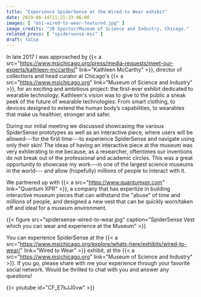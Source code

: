 ```yaml
---
title: "Experience SpiderSense at the Wired to Wear exhibit"
date: 2019-06-14T11:21:33-06:00
images: [ "msi-wired-to-wear-featured.jpg" ]
image_credits: "JB Spector/Museum of Science and Industry, Chicago."
related_press: [ "spidersense-msi" ]
draft: false
---
```


In late 2017 I was approached by {{< a src="https://www.msichicago.org/press/media-requests/meet-our-experts/kathleen-mccarthy/" link="Kathleen McCarthy" >}}, 
director of collections and head curator at Chicago's {{< a src="https://www.msichicago.org" link="Museum of Science and Industry" >}}, for an exciting and 
ambitious project: the first-ever exhibit dedicated to wearable technology. Kathleen's vision was to give to the public a sneak peek of the future of 
wearable technologies. From smart clothing, to devices designed to extend the human body’s capabilities, to wearables that make us healthier, stronger and safer. 

During our initial meeting we discussed showcasing the various SpiderSense prototypes as well as an interactive piece, where users will be 
allowed---for the first time---to experience SpiderSense and navigate using only their skin! The ideas of having an interactive piece at the museum was very
exhilerating to me because, as a researcher, oftentimes our inventions do not break out of the professional and academic circles. This was a great opportunity 
to showcase my work---in one of the largest science museums in the world--- and allow (hopefully) millions of people to interact with it.

We partnered up with {{< a src="https://www.quantumxpr.com" link="Quantum XPR" >}}, a company that has expertize in building interactive museum pieces that can withstand
the "abuse" of time and millions of people, and designed a new vest that can be quickly worn/taken off and ideal for a museum environment.

{{< figure src="spidersense-wired-to-wear.jpg" caption="SpiderSense Vest which you can wear and experience at the Museum" >}}

You can experience SpiderSense at the {{< a src="https://www.msichicago.org/explore/whats-here/exhibits/wired-to-wear/" link="Wired to Wear" >}} exhibit, 
at the {{< a src="https://www.msichicago.org" link="Museum of Science and Industry" >}}. If you go, please share with me your experience through your
favorite social network. Would be thrilled to chat with you and answer any questions!

{{< youtube id="CF_E7kJJ0vw" >}}


